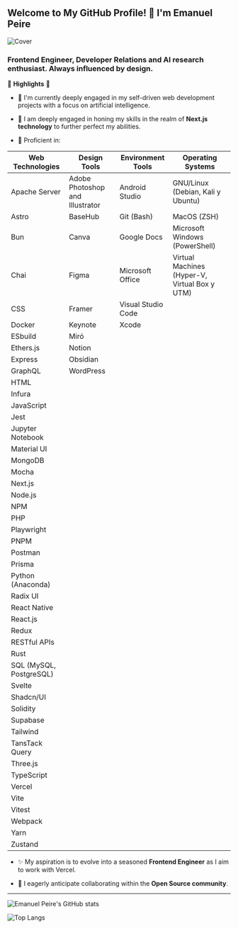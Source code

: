 ## Welcome to My GitHub Profile! 👋 I'm Emanuel Peire

<p align="left">
  <img src="https://github.com/user-attachments/assets/1f1c9a20-aaaf-4140-9ee9-ff25687b4242" alt="Cover"/>
</p>

### Frontend Engineer, Developer Relations and AI research enthusiast. Always influenced by design.

🚀 **Highlights** 🚀

- 🔭 I'm currently deeply engaged in my self-driven web development projects with a focus on artificial intelligence.

- 🌱 I am deeply engaged in honing my skills in the realm of **Next.js technology** to further perfect my abilities.

- 🧠 Proficient in:

| **Web Technologies**        | **Design Tools**                                 | **Environment Tools**                 | **Operating Systems**                                |
|-----------------------------|--------------------------------------------------|---------------------------------------|------------------------------------------------------|
| Apache Server               | Adobe Photoshop and Illustrator                  | Android Studio                        | GNU/Linux (Debian, Kali y Ubuntu)                    |
| Astro                       | BaseHub                                          | Git (Bash)                            | MacOS (ZSH)                                          |
| Bun                         | Canva                                            | Google Docs                           | Microsoft Windows (PowerShell)                       |
| Chai                        | Figma                                            | Microsoft Office                      | Virtual Machines (Hyper-V, Virtual Box y UTM)        |
| CSS                         | Framer                                           | Visual Studio Code                    |                                                      |
| Docker                      | Keynote                                          | Xcode                                 |                                                      |
| ESbuild                     | Miró                                             |                                       |                                                      |
| Ethers.js                   | Notion                                           |                                       |                                                      |
| Express                     | Obsidian                                         |                                       |                                                      |
| GraphQL                     | WordPress                                        |                                       |                                                      |
| HTML                        |                                                  |                                       |                                                      |
| Infura                      |                                                  |                                       |                                                      |
| JavaScript                  |                                                  |                                       |                                                      |
| Jest                        |                                                  |                                       |                                                      |
| Jupyter Notebook            |                                                  |                                       |                                                      |
| Material UI                 |                                                  |                                       |                                                      |
| MongoDB                     |                                                  |                                       |                                                      |
| Mocha                       |                                                  |                                       |                                                      |
| Next.js                     |                                                  |                                       |                                                      |
| Node.js                     |                                                  |                                       |                                                      |
| NPM                         |                                                  |                                       |                                                      |
| PHP                         |                                                  |                                       |                                                      |
| Playwright                  |                                                  |                                       |                                                      |
| PNPM                        |                                                  |                                       |                                                      |
| Postman                     |                                                  |                                       |                                                      |
| Prisma                      |                                                  |                                       |                                                      |
| Python (Anaconda)           |                                                  |                                       |                                                      |
| Radix UI                    |                                                  |                                       |                                                      |
| React Native                |                                                  |                                       |                                                      |
| React.js                    |                                                  |                                       |                                                      |
| Redux                       |                                                  |                                       |                                                      |
| RESTful APIs                |                                                  |                                       |                                                      |
| Rust                        |                                                  |                                       |                                                      |
| SQL (MySQL, PostgreSQL)     |                                                  |                                       |                                                      |
| Svelte                      |                                                  |                                       |                                                      |
| Shadcn/UI                   |                                                  |                                       |                                                      |
| Solidity                    |                                                  |                                       |                                                      |
| Supabase                    |                                                  |                                       |                                                      |
| Tailwind                    |                                                  |                                       |                                                      |
| TansTack Query              |                                                  |                                       |                                                      |
| Three.js                    |                                                  |                                       |                                                      |
| TypeScript                  |                                                  |                                       |                                                      |
| Vercel                      |                                                  |                                       |                                                      |
| Vite                        |                                                  |                                       |                                                      |
| Vitest                      |                                                  |                                       |                                                      |
| Webpack                     |                                                  |                                       |                                                      |
| Yarn                        |                                                  |                                       |                                                      |
| Zustand                     |                                                  |                                       |                                                      |

- ✨ My aspiration is to evolve into a seasoned **Frontend Engineer** as I aim to work with Vercel.

- 🤝 I eagerly anticipate collaborating within the **Open Source community**.

---

![Emanuel Peire's GitHub stats](https://github-readme-stats.vercel.app/api?username=emapeire&show_icons=true&theme=dark&show=reviews,discussions_started,discussions_answered,prs_merged)

![Top Langs](https://github-readme-stats.vercel.app/api/top-langs/?username=emapeire&langs_count=5)
